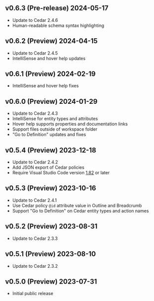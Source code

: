 ## v0.6.3 (Pre-release) 2024-05-17

- Update to Cedar 2.4.6
- Human-readable schema syntax highlighting

## v0.6.2 (Preview) 2024-04-15

- Update to Cedar 2.4.5
- IntelliSense and hover help updates

## v0.6.1 (Preview) 2024-02-19

- IntelliSense and hover help fixes

## v0.6.0 (Preview) 2024-01-29

- Update to Cedar 2.4.3
- IntelliSense for entity types and attributes
- Hover help supports properties and documentation links
- Support files outside of workspace folder
- "Go to Definition" updates and fixes

## v0.5.4 (Preview) 2023-12-18

- Update to Cedar 2.4.2
- Add JSON export of Cedar policies
- Require Visual Studio Code version [1.82](https://code.visualstudio.com/updates/v1_82) or later

## v0.5.3 (Preview) 2023-10-16

- Update to Cedar 2.4.1
- Use Cedar policy `@id` attribute value in Outline and Breadcrumb
- Support "Go to Definition" on Cedar entity types and action names

## v0.5.2 (Preview) 2023-08-31

- Update to Cedar 2.3.3

## v0.5.1 (Preview) 2023-08-10

- Update to Cedar 2.3.2

## v0.5.0 (Preview) 2023-07-31

- Initial public release
